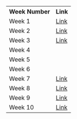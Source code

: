  <table>
        <tr>
            <th>Week Number</th>
            <th>Link</th>
        </tr>
        <tr>
            <td>Week 1</td>
            <td><a href="https://docs.google.com/presentation/d/1zeH2jgGbwP256E6Ysr6fRfAn4fc9FgRTYlqVr1-F4D4/edit?usp=sharing">Link</a></td>
        </tr>
        <tr>
            <td>Week 2</td>
            <td><a href="https://docs.google.com/presentation/d/1zeH2jgGbwP256E6Ysr6fRfAn4fc9FgRTYlqVr1-F4D4/edit?usp=sharing">Link</a></td>
        </tr>
        <tr>
            <td>Week 3</td>
            <td><a href="https://docs.google.com/presentation/d/1QRkX6luhspkFsrp3kxWVRByBPOcCTnFDWwksOirZ91s/edit?usp=sharing">Link</a></td>
        </tr>
        <tr>
            <td>Week 4</td>
            <td></td>
        </tr>
        <tr>
            <td>Week 5</td>
            <td></td>
        </tr>
        <tr>
            <td>Week 6</td>
            <td></td>
        </tr>
        <tr>
            <td>Week 7</td>
            <td><a href="https://docs.google.com/presentation/d/1I_V9MZZ5aqjKfbiGWIW2K6TNrdbjULsmz03V2CVxwt4/edit?usp=sharing">Link</a></td>
        </tr>
        <tr>
            <td>Week 8</td>
            <td><a href="https://docs.google.com/presentation/d/1eOFDCA9JwfLrIiiM1scqfkNSQc-MRePQaMcoqYCMhlw/edit?usp=sharing">Link</a></td>
        </tr>
        <tr>
            <td>Week 9</td>
            <td><a href="https://docs.google.com/presentation/d/1OUCdkfBSL8HXHdBTSRrjBKsanne2PtpSnOJvJGUG0TQ/edit?usp=sharing">Link</a></td>
        </tr>
        <tr>
            <td>Week 10</td>
            <td><a href="https://docs.google.com/presentation/d/1tFyy6n-LtdJ8Q-lUpnx-udM6Ncx6v4QaesllNPhQ3Vg/edit?usp=sharing">Link</a></td>
        </tr>

        


</table>